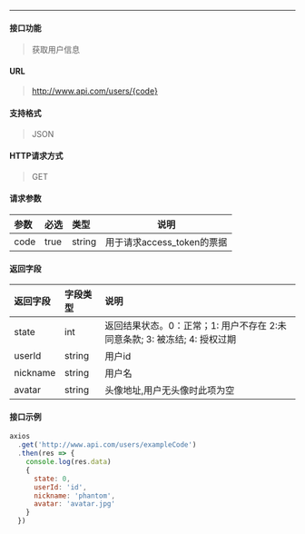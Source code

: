 -----------

#### 接口功能

> 获取用户信息

#### URL

> http://www.api.com/users/{code}

#### 支持格式

> JSON

#### HTTP请求方式

> GET

#### 请求参数

|参数|必选|类型|说明|
|:----- |:-------|:-----|----- |
|code |true |string| 用于请求access_token的票据|

#### 返回字段

|返回字段|字段类型|说明 |
|:----- |:------|:----------------------------- |
|state | int |返回结果状态。0：正常；1: 用户不存在 2:未同意条款; 3: 被冻结; 4: 授权过期|
|userId | string | 用户id |
|nickname | string | 用户名 |
|avatar | string | 头像地址,用户无头像时此项为空 |

#### 接口示例
```js
axios
  .get('http://www.api.com/users/exampleCode')
  .then(res => {
    console.log(res.data)
    {
      state: 0,
      userId: 'id',
      nickname: 'phantom',
      avatar: 'avatar.jpg'
    }
  })
```
